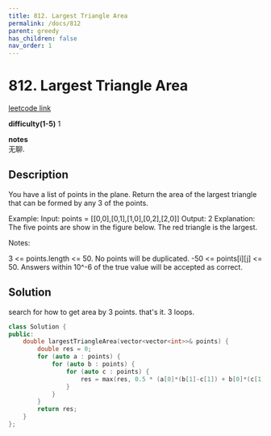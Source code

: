 ```yaml
---
title: 812. Largest Triangle Area
permalink: /docs/812
parent: greedy
has_children: false
nav_order: 1
---
```

# 812. Largest Triangle Area
[leetcode link](https://leetcode.com/problems/largest-triangle-area/)

**difficulty(1-5)** 
1

**notes**   
无聊.

## Description
You have a list of points in the plane. Return the area of the largest triangle that can be formed by any 3 of the points.

Example:
Input: points = [[0,0],[0,1],[1,0],[0,2],[2,0]]
Output: 2
Explanation: 
The five points are show in the figure below. The red triangle is the largest.


Notes:

3 <= points.length <= 50.
No points will be duplicated.
 -50 <= points[i][j] <= 50.
Answers within 10^-6 of the true value will be accepted as correct.
 

## Solution
search for how to get area by 3 points. that's it.
3 loops.
```c++
class Solution {
public:
    double largestTriangleArea(vector<vector<int>>& points) {
        double res = 0;
        for (auto a : points) {
            for (auto b : points) {
                for (auto c : points) {
                    res = max(res, 0.5 * (a[0]*(b[1]-c[1]) + b[0]*(c[1] - a[1]) + c[0]*(a[1]-b[1])));
                }
            }
        }
        return res;
    }
};
```
<!-- 
Default label
{: .label }

Blue label
{: .label .label-blue }

Stable
{: .label .label-green }

New release
{: .label .label-purple }

Coming soon
{: .label .label-yellow }

Deprecated
{: .label .label-red } -->
